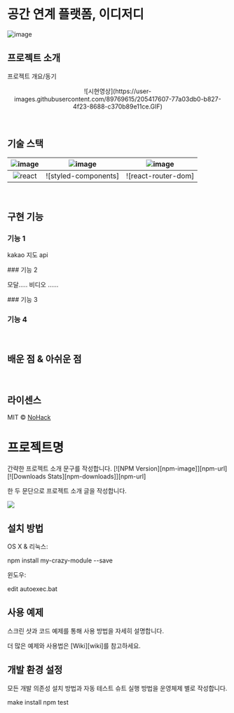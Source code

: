 # 공간 연계 플랫폼, 이디저디

![image](https://user-images.githubusercontent.com/96432772/205416680-555006dc-e3eb-4331-9e15-9360accb4d2c.png)

## 프로젝트 소개

<p align="justify">
프로젝트 개요/동기
</p>

<p align="center">
![시현영상](https://user-images.githubusercontent.com/89769615/205417607-77a03db0-b827-4f23-8688-c370b89e11ce.GIF)
</p>

<br>

## 기술 스택

| ![image](https://user-images.githubusercontent.com/96432772/205416070-33c7386e-5bcd-4988-a8c3-a4ad8d9d8393.png) | ![image](https://user-images.githubusercontent.com/96432772/205416168-f38d3522-d11a-4011-ae58-52018c076b68.png) | ![image](https://user-images.githubusercontent.com/96432772/205416205-2e4c2031-0342-4032-9995-f0a787fd05ba.png) |
| :-------------------------------------------------------------------------------------------------------------: | :-------------------------------------------------------------------------------------------------------------: | :-------------------------------------------------------------------------------------------------------------: |
|                                                    ![react]                                                     |                                              ![styled-components]                                               |                                               ![react-router-dom]                                               |

<br>

## 구현 기능

### 기능 1

<p>kakao 지도 api</p>
### 기능 2
<p>모달..... 비디오 ...... </p>
### 기능 3

### 기능 4

<br>

## 배운 점 & 아쉬운 점

<p align="justify">

</p>

<br>

## 라이센스

MIT &copy; [NoHack](mailto:lbjp114@gmail.com)

<!-- Stack Icon Refernces -->

[js]: /images/stack/javascript.svg
[ts]: /images/stack/typescript.svg
[react]: /images/stack/react.svg
[node]: /images/stack/node.svg

# 프로젝트명

간략한 프로젝트 소개 문구를 작성합니다.
[![NPM Version][npm-image]][npm-url]
[![Downloads Stats][npm-downloads]][npm-url]

한 두 문단으로 프로젝트 소개 글을 작성합니다.

![](../header.png)

## 설치 방법

OS X & 리눅스:

npm install my-crazy-module --save

윈도우:

edit autoexec.bat

## 사용 예제

스크린 샷과 코드 예제를 통해 사용 방법을 자세히 설명합니다.

더 많은 예제와 사용법은 [Wiki][wiki]를 참고하세요.

## 개발 환경 설정

모든 개발 의존성 설치 방법과 자동 테스트 슈트 실행 방법을 운영체제 별로 작성합니다.

make install
npm test
